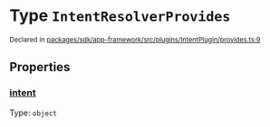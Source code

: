 # Type `IntentResolverProvides`
<sub>Declared in [packages/sdk/app-framework/src/plugins/IntentPlugin/provides.ts:9](https://github.com/dxos/dxos/blob/516b7546a/packages/sdk/app-framework/src/plugins/IntentPlugin/provides.ts#L9)</sub>




## Properties
### [intent](https://github.com/dxos/dxos/blob/516b7546a/packages/sdk/app-framework/src/plugins/IntentPlugin/provides.ts#L10)
Type: <code>object</code>





